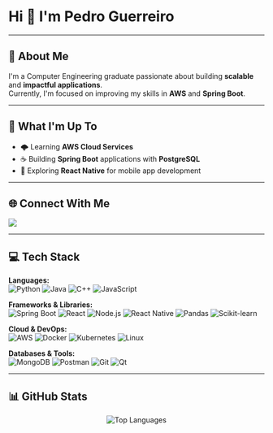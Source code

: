 # Hi 👋 I'm Pedro Guerreiro

---

## 🦾 About Me
I'm a Computer Engineering graduate passionate about building **scalable** and **impactful applications**.  
Currently, I'm focused on improving my skills in **AWS** and **Spring Boot**.

---

## 🚀 What I'm Up To
- 🌩️ Learning **AWS Cloud Services**  
- ☕ Building **Spring Boot** applications with **PostgreSQL**  
- 📱 Exploring **React Native** for mobile app development  

---

## 🌐 Connect With Me
<p>
  <a href="https://linkedin.com/in/ppedro-guerreiro" target="blank">
    <img src="https://img.shields.io/badge/LinkedIn-%230A66C2.svg?&style=for-the-badge&logo=linkedin&logoColor=white" />
  </a>
</p>

---

## 💻 Tech Stack

**Languages:**  
![Python](https://img.shields.io/badge/Python-3776AB?style=for-the-badge&logo=python&logoColor=white) 
![Java](https://img.shields.io/badge/Java-ED8B00?style=for-the-badge&logo=openjdk&logoColor=white) 
![C++](https://img.shields.io/badge/C++-00599C?style=for-the-badge&logo=cplusplus&logoColor=white) 
![JavaScript](https://img.shields.io/badge/JavaScript-F7DF1E?style=for-the-badge&logo=javascript&logoColor=black)

**Frameworks & Libraries:**  
![Spring Boot](https://img.shields.io/badge/Spring_Boot-6DB33F?style=for-the-badge&logo=springboot&logoColor=white) 
![React](https://img.shields.io/badge/React-20232A?style=for-the-badge&logo=react&logoColor=61DAFB) 
![Node.js](https://img.shields.io/badge/Node.js-339933?style=for-the-badge&logo=nodedotjs&logoColor=white) 
![React Native](https://img.shields.io/badge/React_Native-20232A?style=for-the-badge&logo=react&logoColor=61DAFB) 
![Pandas](https://img.shields.io/badge/Pandas-150458?style=for-the-badge&logo=pandas&logoColor=white) 
![Scikit-learn](https://img.shields.io/badge/scikit--learn-F7931E?style=for-the-badge&logo=scikit-learn&logoColor=white)

**Cloud & DevOps:**  
![AWS](https://img.shields.io/badge/AWS-232F3E?style=for-the-badge&logo=amazonaws&logoColor=white) 
![Docker](https://img.shields.io/badge/Docker-2496ED?style=for-the-badge&logo=docker&logoColor=white) 
![Kubernetes](https://img.shields.io/badge/Kubernetes-326CE5?style=for-the-badge&logo=kubernetes&logoColor=white) 
![Linux](https://img.shields.io/badge/Linux-FCC624?style=for-the-badge&logo=linux&logoColor=black)

**Databases & Tools:**  
![MongoDB](https://img.shields.io/badge/MongoDB-47A248?style=for-the-badge&logo=mongodb&logoColor=white) 
![Postman](https://img.shields.io/badge/Postman-FF6C37?style=for-the-badge&logo=postman&logoColor=white) 
![Git](https://img.shields.io/badge/Git-F05032?style=for-the-badge&logo=git&logoColor=white) 
![Qt](https://img.shields.io/badge/Qt-41CD52?style=for-the-badge&logo=qt&logoColor=white)

---

## 📊 GitHub Stats
<p align="center">
  <img src="https://github-readme-stats.vercel.app/api/top-langs?username=pedroguerreiro19&show_icons=true&locale=en&layout=compact&theme=radical" alt="Top Languages" />
</p>
